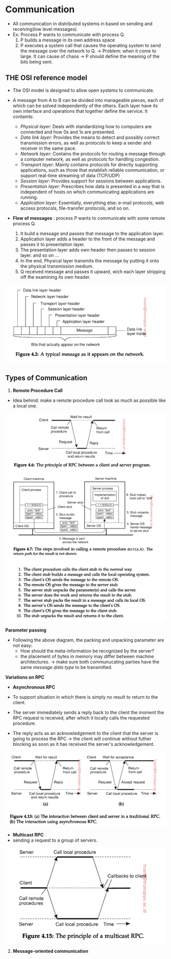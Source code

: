 # Communication 
+ All communication in distributed systems in based on sending and receiving(low level messages).
+ Ex: Process P wants to communicate with process Q. 
    1. P builds a message in its own address space
    2. P executes a system call that causes the operating system to send the message over the network to Q.
    $\to$ Problem: when it come to large. It can cause of chaos $\to$ P should define the meaning of the bits being sent.
## THE OSI reference model
+ The OSI model is designed to allow open systems to communicate. 

<div>
<src img="Media/distributed_systems/OSI_model.png"  >
</div>

+ A message from A to B can be divided into manageable pieces, each of which can be solved independently of the others. Each layer have its own interface and operations that together define the service. It containts:
    + *Physical layer*: Deals with standardizing how to computers are connected and how 0s and 1s are presented.
    + *Data link layer*: Provides the means to detect and possibly correct transmission errors, as well as protocols to keep a sender and receiver in the same pace. 
    + *Network layer*: Contains the protocols for routing a message through a computer network, as well as protocols for handling congestion. 
    + *Transport layer*: Mainly contains protocols for directly supporting applications, such as those that establish reliable communication, or support real-time streaming of data (TCP/UDP)
    + *Session layer*: Provides support for sessions between applications.
    + *Presentation layer*: Prescribes how data is presented in a way that is independent of hosts on which communicating applications are running. 
    + *Application layer*: Essentially, everything else: e-mail protocols, web access protocols, file-transfer protocols, and so on. 

+ **Flow of messages** : process P wants to communicate with some remote process Q.
    1. It build a message and passes that message to the application layer. 
    2. Application layer adds a header to the front of the message and passes it to presentation layer.
    3. The presentation layer adds own header then passes to session layer. and so on ... 
    4. In the end, Physical layer transmits the message by putting it onto the physical transmission medium. 
    5. Q received message and passes it upward, wich each layer stripping off the examining its own header. 

<div>
<img src="../../Media/distributed_systems/message_transfer.png">
</div>

## Types of Communication
1. **Remote Procedure Call**
+ Idea behind: make a remote procedure call look as much as possible like a local one. 

<div>
<img src="../../Media/distributed_systems/RPC_basic.png">
</div>

<div>
<img src="../../Media/distributed_systems/RPC_flow.png">
</div>

**Parameter passing**
+ Following the above diagram, the packing and unpacking parameter are not easy:
    + How should the meta-information be recognized by the server?
    + the placement of bytes in memory may differ between machine architectures.
$\to$ make sure both communucating parties have the same *message data type* to be transmitted. 

**Variations on RPC**

+ **Asynchronous RPC**

+ To support situation in which there is simply no result to return to the client. 
+ The server immediately sends a reply back to the client the moment the RPC request is received, after which it locally calls the requested procedure. 
+ The reply acts as an acknowledgement to the client that the server is going to process the RPC $\to$ the client will continue without futher blocking as soon as it has received the server's acknowledgement. 
<div>
<img src="../../Media/distributed_systems/Async-RPC.png">
</div>

+ **Multicast RPC**
+ sending a request to a group of servers. 

<div>
<img src ="../../Media/distributed_systems/Multi_cast_RPC.png">
</div>

2. **Message-oriented communication**
